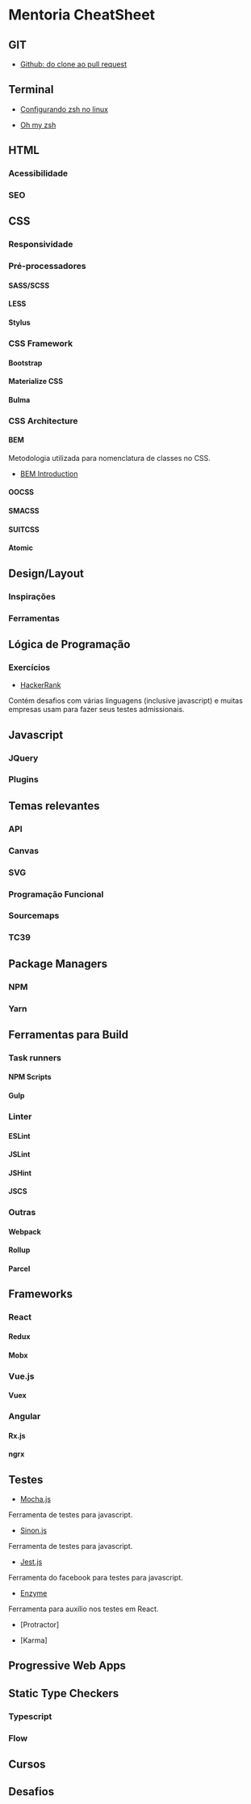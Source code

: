 # Mentoria CheatSheet

## GIT

* [Github: do clone ao pull request](https://blog.da2k.com.br/2015/02/04/git-e-github-do-clone-ao-pull-request/)

## Terminal

* [Configurando zsh no linux](https://www.howtoforge.com/tutorial/how-to-setup-zsh-and-oh-my-zsh-on-linux/)

* [Oh my zsh](https://ohmyz.sh/)


## HTML

### Acessibilidade

### SEO

## CSS

### Responsividade

### Pré-processadores

#### SASS/SCSS

#### LESS

#### Stylus

### CSS Framework

#### Bootstrap

#### Materialize CSS

#### Bulma
### CSS Architecture

#### BEM

Metodologia utilizada para nomenclatura de classes no CSS.

* [BEM Introduction](http://getbem.com/introduction/)

#### OOCSS

#### SMACSS

#### SUITCSS

#### Atomic

## Design/Layout

### Inspirações

### Ferramentas

## Lógica de Programação

### Exercícios

* [HackerRank](https://www.hackerrank.com)

Contém desafios com várias linguagens (inclusive javascript) e muitas empresas usam para fazer seus testes admissionais.


## Javascript

### JQuery

### Plugins

## Temas relevantes

### API

### Canvas

### SVG

### Programação Funcional

### Sourcemaps

### TC39

## Package Managers

### NPM

### Yarn

## Ferramentas para Build

### Task runners
#### NPM Scripts

#### Gulp

### Linter

#### ESLint

#### JSLint

#### JSHint

#### JSCS

### Outras

#### Webpack

#### Rollup

#### Parcel

## Frameworks

### React

#### Redux

#### Mobx

### Vue.js

#### Vuex

### Angular

#### Rx.js

#### ngrx

## Testes

* [Mocha.js](https://mochajs.org/)

Ferramenta de testes para javascript.

* [Sinon.js](http://sinonjs.org/)

Ferramenta de testes para javascript.

* [Jest.js](https://jestjs.io/)

Ferramenta do facebook para testes para javascript.

* [Enzyme](https://github.com/airbnb/enzyme)

Ferramenta para auxílio nos testes em React.

* [Protractor]

* [Karma]

## Progressive Web Apps

## Static Type Checkers

### Typescript
### Flow
## Cursos

## Desafios
